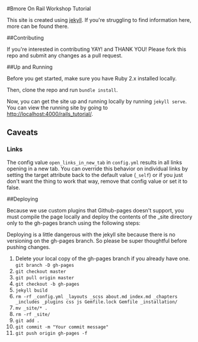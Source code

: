 #Bmore On Rail Workshop Tutorial

This site is created using [jekyll](https://jekyllrb.com/). If you're struggling to find information here, more can be found there.

##Contributing

If you're interested in contributing YAY! and THANK YOU! Please fork this repo and submit any changes as a pull request. 

##Up and Running

Before you get started, make sure you have Ruby 2.x installed locally.

Then, clone the repo and run `bundle install`.

Now, you can get the site up and running locally by running `jekyll serve`. You can view the running site by going to [http://localhost:4000/rails_tutorial/](http://localhost:4000/rails_tutorial/).

## Caveats

### Links
The config value `open_links_in_new_tab` in `config.yml` results in all links opening in a new tab. You can override this behavior on individual links by setting the target attribute back to the default value (`_self`) or if you just don't want the thing to work that way, remove that config value or set it to false.

##Deploying

Because we use custom plugins that Github-pages doesn't support, you must compile the page locally and deploy the contents of the _site directory only to the gh-pages branch using the following steps: 

Deploying is a little dangerous with the jekyll site because there is no versioning on the gh-pages branch. So please be super thoughtful before pushing changes. 

1. Delete your local copy of the gh-pages branch if you already have one. `git branch -D gh-pages`
1. `git checkout master`
1. `git pull origin master`
1. `git checkout -b gh-pages`
1. `jekyll build`
1. `rm -rf _config.yml _layouts _scss about.md index.md _chapters _includes _plugins css js Gemfile.lock Gemfile _installation/`
1. `mv _site/* .`
1. `rm -rf _site/`
1. `git add .`
1. `git commit -m "Your commit message"`
1. `git push origin gh-pages -f`
